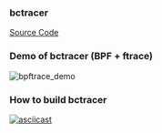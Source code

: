 ### bctracer
[Source Code](https://github.com/kernel-digging/vault19_bpf_tutorial/tree/master/stage10_ctracer-data%2Bfunc_tracing)

### Demo of bctracer (BPF + ftrace)
![bpftrace_demo](./bctracer_data_analysis.gif)

### How to build bctracer
[![asciicast](https://asciinema.org/a/ZRZ76yoLgIGhcd2b36EAAIRuY.svg)](https://asciinema.org/a/ZRZ76yoLgIGhcd2b36EAAIRuY)
